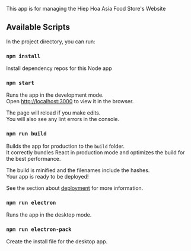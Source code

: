 This app is for managing the Hiep Hoa Asia Food Store's Website

## Available Scripts

In the project directory, you can run:

### `npm install`

Install dependency repos for this Node app

### `npm start`

Runs the app in the development mode.<br />
Open [http://localhost:3000](http://localhost:3000) to view it in the browser.

The page will reload if you make edits.<br />
You will also see any lint errors in the console.

### `npm run build`

Builds the app for production to the `build` folder.<br />
It correctly bundles React in production mode and optimizes the build for the best performance.

The build is minified and the filenames include the hashes.<br />
Your app is ready to be deployed!

See the section about [deployment](https://facebook.github.io/create-react-app/docs/deployment) for more information.

### `npm run electron`

Runs the app in the desktop mode.

### `npm run electron-pack`

Create the install file for the desktop app.